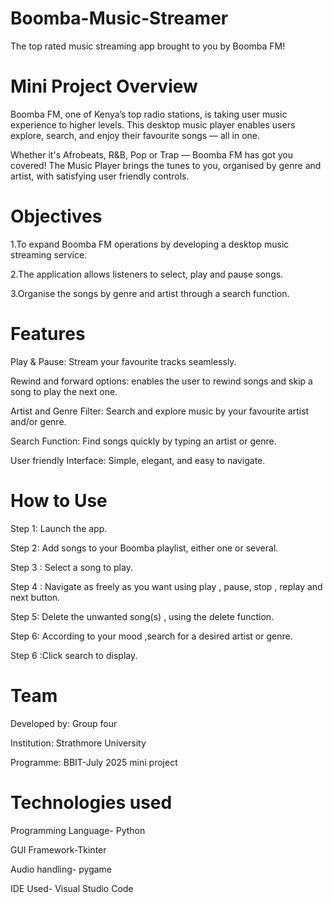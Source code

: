 # Boomba-Music-Streamer
The top rated music streaming app brought to you by Boomba FM!

# Mini Project Overview

Boomba FM, one of Kenya’s top radio stations, is taking user music experience to higher levels.
This desktop music player enables users explore, search, and enjoy their favourite songs — all in one.

Whether it's Afrobeats, R&B, Pop or Trap — Boomba FM  has got you covered!
The Music Player brings the tunes to you, organised by genre and artist, with satisfying user friendly controls.

# Objectives
1.To expand Boomba FM operations by developing a desktop music streaming service.

2.The application allows listeners to select, play and pause songs. 

3.Organise the songs by genre and artist through a search function.

 # Features
Play & Pause: Stream your favourite tracks seamlessly.

Rewind and forward options: enables the user to rewind songs and skip a song to play the next one.

Artist and Genre Filter: Search and explore music by your favourite artist and/or genre.

Search Function: Find songs quickly by typing an artist or genre.

User friendly Interface: Simple, elegant, and easy to navigate.  

 # How to Use

 Step 1: Launch the app.
 
 Step 2: Add songs to your Boomba playlist, either one or several.
 
 Step 3 : Select a song to play.
 
 Step 4 : Navigate as freely as you want  using play , pause, stop , replay and next button.
 
 Step 5: Delete  the unwanted song(s) , using the delete function.
 
 Step 6: According to your mood ,search for a desired artist or genre.
 
 Step 6 :Click search to display.

 # Team
 Developed by: Group four
 
 Institution: Strathmore University
 
 Programme: BBIT-July 2025 mini project
 

 # Technologies used
 Programming Language- Python

 GUI Framework-Tkinter

 Audio handling- pygame

 IDE Used- Visual Studio Code




 
 
 

